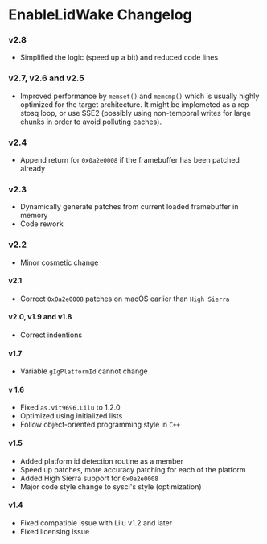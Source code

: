 EnableLidWake Changelog
==============
### v2.8

- Simplified the logic (speed up a bit) and reduced code lines

### v2.7, v2.6 and v2.5
- Improved performance by  ```memset()``` and ```memcmp()``` which is usually highly optimized for the target architecture. It might be implemeted as a rep stosq loop, or use SSE2 (possibly using non-temporal writes for large chunks in order to avoid polluting caches).

### v2.4

- Append return for ```0x0a2e0008``` if the framebuffer has been patched already

### v2.3

- Dynamically generate patches from current loaded framebuffer in memory
- Code rework

### v2.2

- Minor cosmetic change

#### v2.1
- Correct ```0x0a2e0008``` patches on macOS earlier than ```High Sierra```

#### v2.0, v1.9 and v1.8
- Correct indentions

#### v1.7
- Variable ```gIgPlatformId``` cannot change

#### v 1.6
- Fixed ```as.vit9696.Lilu``` to 1.2.0
- Optimized using initialized lists
- Follow object-oriented programming style in ```C++```

#### v1.5
- Added platform id detection routine as a member 
- Speed up patches, more accuracy patching for each of the platform
- Added High Sierra support for ```0x0a2e0008```
- Major code style change to syscl's style (optimization)

#### v1.4
- Fixed compatible issue with Lilu v1.2 and later
- Fixed licensing issue
